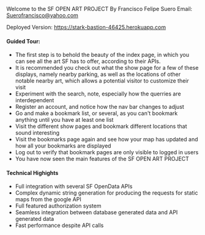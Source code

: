 Welcome to the SF OPEN ART PROJECT
By Francisco Felipe Suero
Email: Suerofrancisco@yahoo.com

Deployed Version: https://stark-bastion-46425.herokuapp.com
<br>
<h4>Guided Tour:</h4>
<ul> 
  <li>The first step is to behold the beauty of the index page, in which you can see all the art SF has to offer, according to their APIs. </li>
  <li>It is recommended you check out what the show page for a few of these displays, namely nearby parking, as well as the locations of other notable nearby art, which allows a potential visitor to customize their visit </li>
  <li> Experiment with the search, note, especially how the querries are interdependent </li>
  <li> Register an account, and notice how the nav bar changes to adjust </li>
  <li> Go and make a bookmark list, or several, as you can't bookmark anything until you have at least one list </li>
  <li> Visit the different show pages and bookmark different locations that sound interesting </li>
  <li> Visit the bookmarks page again and see how your map has updated and how all your bookmarks are displayed </li>
  <li> Log out to verify that bookmark pages are only visible to logged in users </li>
  <li> You have now seen the main features of the SF OPEN ART PROJECT </li> 
</ul>

<h4>Technical Highights</h4>
<ul> 
  <li>Full integration with several SF OpenData APIs </li>
  <li>Complex dynamic string generation for producing the requests for static maps from the google API</li>
  <li>Full featured authorization system</li>
  <li>Seamless integration between database generated data and API generated data </li>
  <li>Fast performance despite API calls </li>
</ul>